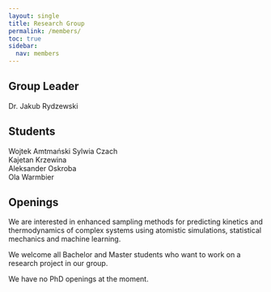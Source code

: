 ```yaml
---
layout: single
title: Research Group
permalink: /members/
toc: true
sidebar:
  nav: members
---
```


## Group Leader

Dr. Jakub Rydzewski

## Students

Wojtek Amtmański
Sylwia Czach  
Kajetan Krzewina  
Aleksander Oskroba  
Ola Warmbier

## Openings

We are interested in enhanced sampling methods for predicting kinetics and
thermodynamics of complex systems using atomistic simulations, statistical 
mechanics and machine learning.

We welcome all Bachelor and Master students who want to work on a research 
project in our group.

We have no PhD openings at the moment.


